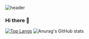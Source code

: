 ![header](https://capsule-render.vercel.app/api?type=wave&color=auto&height=300&section=header&text=capsule%20render&fontSize=90)

### Hi there 👋




[![Top Langs](https://github-readme-stats.vercel.app/api/top-langs/?username=seon-mikim)](https://github.com/anuraghazra/github-readme-stats)  ![Anurag's GitHub stats](https://github-readme-stats.vercel.app/api?username=seon-mikim&show_icons=true&theme=radical)


<!--
**seon-mikim/seon-mikim** is a ✨ _special_ ✨ repository because its `README.md` (this file) appears on your GitHub profile.
